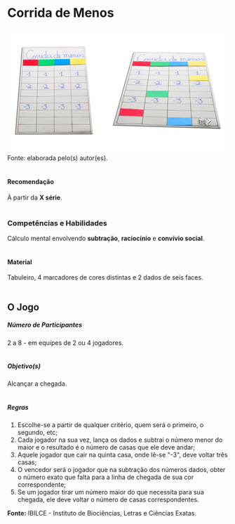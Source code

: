 # Corrida de Menos  

![Corrida de Menos](/imagens/jogos/corrida-de-menos.jpg "Corrida de Menos")  
Fonte: elaborada pelo(s) autor(es).  
<br/>  

#### <i class="fa fa-thumbs-o-up"></i> Recomendação  
À partir da **X série**.  
<br/>
### <i class="fa fa-child"></i> Competências e Habilidades  
Cálculo mental envolvendo **subtração**, **raciocínio** e **convívio social**.  
<br/>
#### <i class="fa fa-scissors"></i> Material  
Tabuleiro, 4 marcadores de cores distintas e 2 dados de seis faces.  
<br/>
## <div class="row text-center">O Jogo</div>  
##### <i class="fa fa-users"></i> Número de Participantes  
2 a 8 - em equipes de 2 ou 4 jogadores.  
<br/>
##### <i class="fa fa-trophy"></i> Objetivo(s)  
Alcançar a chegada.  
<br/>
##### <i class="fa fa-thumb-tack"></i> Regras  
1.	Escolhe-se a partir de qualquer critério, quem será o primeiro, o segundo, etc;  
2.	Cada jogador na sua vez, lança os dados e subtrai o número menor do maior e o resultado é o número de casas que ele deve andar;  
3.	Aquele jogador que cair na quinta casa, onde lê-se "-3", deve voltar três casas;  
4.	O vencedor será o jogador que na subtração dos números dados, obter o número exato que falta para a linha de chegada de sua cor correspondente;  
5.	Se um jogador tirar um número maior do que necessita para sua chegada, ele deve voltar o número de casas correspondentes.  <br/>  

**Fonte:** IBILCE - Instituto de Biociências, Letras e Ciências Exatas.  
<br/>  
<br/>  
